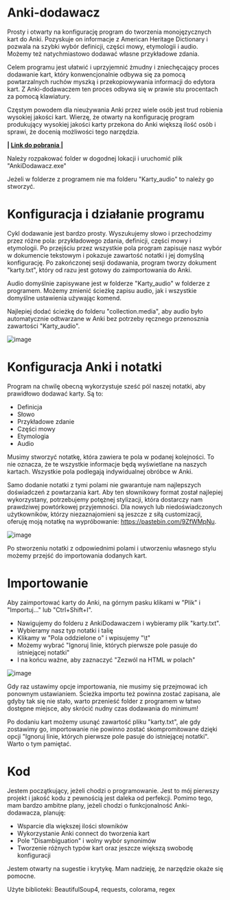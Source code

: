 # Anki-dodawacz

Prosty i otwarty na konfigurację program do tworzenia monojęzycznych kart do Anki.
Pozyskuje on informacje z American Heritage Dictionary i pozwala na szybki wybór definicji, części mowy, etymologii i audio.
Możemy też natychmiastowo dodawać własne przykładowe zdania.

Celem programu jest ułatwić i uprzyjemnić żmudny i zniechęcający proces dodawanie kart, który konwencjonalnie odbywa się za pomocą powtarzalnych ruchów myszką i przekopiowywania informacji do edytora kart. Z Anki-dodawaczem ten proces odbywa się w prawie stu procentach za pomocą klawiatury.

Częstym powodem dla nieużywania Anki przez wiele osób jest trud robienia wysokiej jakości kart. Wierzę, że otwarty na konfigurację program 
produkujący wysokiej jakości karty przekona do Anki większą ilość osób i sprawi, że docenią możliwości tego narzędzia.

**| [Link do pobrania ](https://github.com/funky-trellis/anki-dodawacz/releases/download/v0.3.1/AnkiDodawacz.zip) |**

Należy rozpakować folder w dogodnej lokacji i uruchomić plik "AnkiDodawacz.exe"

Jeżeli w folderze z programem nie ma folderu "Karty_audio" to należy go stworzyć.

# Konfiguracja i działanie programu

Cykl dodawanie jest bardzo prosty.
Wyszukujemy słowo i przechodzimy przez różne pola: przykładowego zdania, definicji, części mowy i etymologii.
Po przejściu przez wszystkie pola program zapisuje nasz wybór w dokumencie tekstowym i pokazuje zawartość notatki i jej domyślną konfigurację.
Po zakończonej sesji dodawania, program tworzy dokument "karty.txt", który od razu jest gotowy do zaimportowania do Anki.

Audio domyślnie zapisywane jest w folderze "Karty_audio" w folderze z programem.
Możemy zmienić ścieżkę zapisu audio, jak i wszystkie domyślne ustawienia używając komend.

Najlepiej dodać ścieżkę do folderu "collection.media", aby audio było automatycznie odtwarzane w Anki bez potrzeby ręcznego przenosznia zawartości "Karty_audio".

![image](https://user-images.githubusercontent.com/82805891/115930678-2fd71900-a48a-11eb-9163-4abfba9c1df9.png)


# Konfiguracja Anki i notatki

Program na chwilę obecną wykorzystuje sześć pól naszej notatki, aby prawidłowo dodawać karty.
Są to:
- Definicja 
- Słowo
- Przykładowe zdanie
- Części mowy
- Etymologia
- Audio

Musimy stworzyć notatkę, która zawiera te pola w podanej kolejności. 
To nie oznacza, że te wszystkie informacje będą wyświetlane na naszych kartach.
Wszystkie pola podlegają indywidualnej obróbce w Anki.

Samo dodanie notatki z tymi polami nie gwarantuje nam najlepszych doświadczeń z powtarzania kart.
Aby ten słownikowy format został najlepiej wykorzystany, potrzebujemy potężnej stylizacji, która dostarczy nam prawdziwej powtórkowej przyjemności.
Dla nowych lub niedoświadczonych użytkowników, którzy niezaznajomieni są jeszcze z siłą customizacji, oferuję moją notatkę na wypróbowanie:
https://pastebin.com/9ZfWMpNu.

![image](https://user-images.githubusercontent.com/82805891/115956831-67cc7380-a4ff-11eb-8648-7a6599e45c1f.png)

Po stworzeniu notatki z odpowiednimi polami i utworzeniu własnego stylu możemy przejść do importowania dodanych kart.


# Importowanie

Aby zaimportować karty do Anki, na górnym pasku klikami w "Plik" i "Importuj..." lub "Ctrl+Shift+I".
- Nawigujemy do folderu z AnkiDodawaczem i wybieramy plik "karty.txt".
- Wybieramy nasz typ notatki i talię
- Klikamy w "Pola oddzielone o" i wpisujemy "\t"
- Możemy wybrać "Ignoruj linie, których pierwsze pole pasuje do istniejącej notatki"
- I na końcu ważne, aby zaznaczyć "Zezwól na HTML w polach"

![image](https://user-images.githubusercontent.com/82805891/115931526-8c870380-a48b-11eb-9d74-f9415cce8ceb.png)


Gdy raz ustawimy opcje importowania, nie musimy się przejmować ich ponownym ustawianiem.
Ścieżka importu też powinna zostać zapisana, ale gdyby tak się nie stało, warto przenieść folder z programem w łatwo dostępne miejsce,
aby skrócić nudny czas dodawania do minimum!

Po dodaniu kart możemy usunąć zawartość pliku "karty.txt", ale gdy zostawimy go, importowanie nie powinno zostać skompromitowane dzięki opcji "Ignoruj linie, których pierwsze pole pasuje do istniejącej notatki". Warto o tym pamiętać.


# Kod

Jestem początkujący, jeżeli chodzi o programowanie. Jest to mój pierwszy projekt i jakość kodu z pewnością jest daleka od perfekcji.
Pomimo tego, mam bardzo ambitne plany, jeżeli chodzi o funkcjonalność Anki-dodawacza, planuję:
- Wsparcie dla większej ilości słowników
- Wykorzystanie Anki connect do tworzenia kart
- Pole "Disambiguation" i wolny wybór synonimów
- Tworzenie różnych typów kart oraz jeszcze większą swobodę konfiguracji

Jestem otwarty na sugestie i krytykę.
Mam nadzieję, że narzędzie okaże się pomocne.


Użyte biblioteki: BeautifulSoup4, requests, colorama, regex
